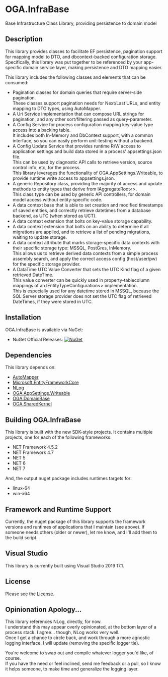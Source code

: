 # OGA.InfraBase
Base Infrastructure Class Library, providing persistence to domain model

## Description
This library provides classes to facilitate EF persistence, pagination support for mapping model to DTO, and dbcontext-backed configuration storage.\
Specifically, this library was put together to be referenced by your app-specific domain service layer, making persistence and DTO mapping easier.

This library includes the following classes and elements that can be consumed:
* Pagination classes for domain queries that require server-side pagination.\
  These classes support pagination needs for Next/Last URLs, and entity mapping to DTO types, using AutoMapper.
* A Uri Service implementation that can compose URL strings for pagination, and any other sort/filtering passed as query-parameter.
* A Config Service for process configuration mapping key-value type access into a backing table.\
  It includes both In-Memory and DbContext support, with a common interface, so you can easily perform unit-testing without a backend.
* A Config Update Service that provides runtime R/W access to application settings and build data stored in a process' appsettings.json file.\
  This can be used by diagnostic API calls to retrieve version, source control info, etc, for the process.\
  This library leverages the functionality of OGA.AppSettings.Writeable, to provide runtime write access to appsettings.json.
* A generic Repository class, providing the majority of access and update methods to entity types that derive from IAggregateRoot<>.\
  This class type can be used by generic API controllers, for domain model access without entity-specific code.
* A data context base that is able to set creation and modified timestamps of saved entities, and correctly retrieve datetimes from a database backend, as UTC (when stored as UCT).
* A data context extension that bolts on key-value storage capability.
* A data context extension that bolts on an ability to determine if all migrations are applied, and to retrieve a list of pending migrations, waiting to update storage.
* A data context attribute that marks storage-specific data contexts with their specific storage type: MSSQL, PostGres, InMemory.\
  This allows us to retrieve derived data contexts from a simple process assembly search, and apply the correct access config (host/user/pw) for the specific storage provider.
* A DataTime UTC Value Converter that sets the UTC Kind flag of a given retrieved DateTime.\
  This value converter can be quickly used in property-tablecolumn mappings of an IEntityTypeConfiguration<> implementation.\
  This is especially used for any datetime stored in MSSQL, because the SQL Server storage provider does not set the UTC flag of retrieved DateTimes, if they were stored in UTC.

## Installation
OGA.InfraBase is available via NuGet:
* NuGet Official Releases: [![NuGet](https://img.shields.io/nuget/vpre/OGA.InfraBase.svg?label=NuGet)](https://www.nuget.org/packages/OGA.InfraBase)

## Dependencies
This library depends on:
* [AutoMapper](https://github.com/AutoMapper/AutoMapper)
* [Microsoft.EntityFrameworkCore](https://github.com/dotnet/efcore)
* [NLog](https://github.com/NLog/NLog/)
* [OGA.AppSettings.Writeable](https://github.com/LeeWhite187/OGA.AppSettings.Writeable)
* [OGA.DomainBase](https://github.com/LeeWhite187/OGA.DomainBase)
* [OGA.SharedKernel](https://github.com/LeeWhite187/OGA.SharedKernel)

## Building OGA.InfraBase
This library is built with the new SDK-style projects.
It contains multiple projects, one for each of the following frameworks:
* NET Framework 4.5.2
* NET Framework 4.7
* NET 5
* NET 6
* NET 7

And, the output nuget package includes runtimes targets for:
* linux-64
* win-x64

## Framework and Runtime Support
Currently, the nuget package of this library supports the framework versions and runtimes of applications that I maintain (see above).
If someone needs others (older or newer), let me know, and I'll add them to the build script.

## Visual Studio
This library is currently built using Visual Studio 2019 17.1.

## License
Please see the [License](LICENSE).

## Opinionation Apology...
This library references NLog, directly, for now.\
I understand this may appear overly opinionated, at the bottom layer of a process stack. I agree... though, NLog works very well.\
Once I get a chance to circle back, and work through a more agnostic logging interface, I will update (removing the specific logger tie).

You're welcome to swap out and compile whatever logger you'd like, of course.\
If you have the need or feel inclined, send me feedback or a pull, so I know it helps someone, to make time and generalize the logging layer.

